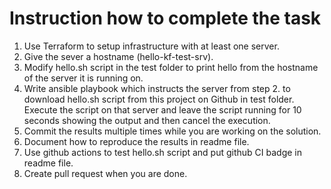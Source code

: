# Instruction how to complete the task

1. Use Terraform to setup infrastructure with at least one server.
2. Give the sever a hostname (hello-kf-test-srv).
3. Modify hello.sh script in the test folder to print hello from the hostname of the server it is running on.
4. Write ansible playbook which instructs the server from step 2. to download hello.sh script from this project on Github in test folder. Execute the script on that server and leave the script running for 10 seconds showing the output and then cancel the execution.
5. Commit the results multiple times while you are working on the solution.
6. Document how to reproduce the results in readme file.
7. Use github actions to test hello.sh script and put github CI badge in readme file. 
8. Create pull request when you are done.
